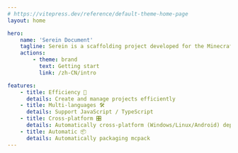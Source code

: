 ```yaml
---
# https://vitepress.dev/reference/default-theme-home-page
layout: home

hero:
    name: 'Serein Document'
    tagline: Serein is a scaffolding project developed for the Minecraft Bedrock Edition Script API to help developers create and manage projects efficiently and elegantly.
    actions:
        - theme: brand
          text: Getting start
          link: /zh-CN/intro

features:
    - title: Efficiency 🚀
      details: Create and manage projects efficiently
    - title: Multi-languages 🛠️
      details: Support JavaScript / TypeScript
    - title: Cross-platform 🎛️
      details: Automatically cross-platform (Windows/Linux/Android) deployment with Hot Reload
    - title: Automatic 📦
      details: Automatically packaging mcpack
---
```

